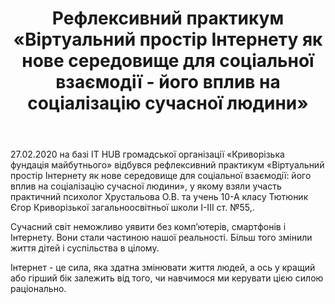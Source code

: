 ﻿---
title: Рефлексивний практикум «Віртуальний простір Інтернету як нове середовище для соціальної взаємодії - його вплив на соціалізацію сучасної людини»
---

27.02.2020 на базі IT HUB громадської організації «Криворізька фундація майбутнього» відбувся рефлексивний практикум «Віртуальний простір Інтернету як нове середовище для соціальної взаємодії: його вплив на соціалізацію сучасної людини», у якому взяли участь практичний психолог Хрустальова О.В. та учень 10-А класу Тютюник Єгор Криворізької загальноосвітньої школи І-ІІІ ст. №55,.

Сучасний світ неможливо уявити без комп’ютерів, смартфонів і Інтернету. Вони стали частиною нашої реальності. Більш того змінили життя дітей і суспільства в цілому.

Інтернет - це сила, яка здатна змінювати життя людей, а ось у кращий або гірший бік залежить від того, чи навчимося ми керувати цією силою раціонально.

<slideshow />
